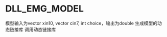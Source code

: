 # DLL_EMG_MODEL
 模型输入为vector<double> xin10, vector<double> cin7, int choice，输出为double
 生成模型的动态链接库
 调用动态链接库
